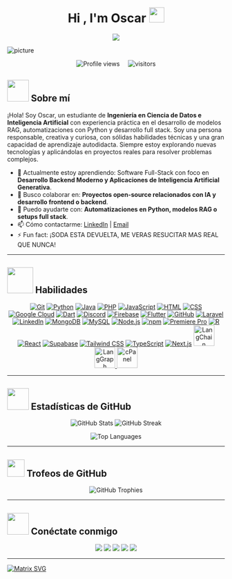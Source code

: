 <h1 align="center">Hi , I'm Oscar <picture><img src="https://media.giphy.com/media/hvRJCLFzcasrR4ia7z/giphy.gif" width="35"></picture></h1>

<p align="center">
  <a href="https://github.com/DenverCoder1/readme-typing-svg"><img src="https://readme-typing-svg.herokuapp.com?font=Time+New+Roman&color=%23C8BE25&size=25&center=true&vCenter=true&width=600&height=100&lines=Ciencia+de+Datos;Frontend+y+Backend;Siempre+aprendiendo+cosas+nuevas"></a>
</p>

![picture](https://raw.githubusercontent.com/saadeghi/saadeghi/master/dino.gif)
<p align="center">
  <img src="https://komarev.com/ghpvc/?username=OscarTired&label=Profile%20views&color=0e75b6&style=flat" alt="Profile views" />
  &nbsp;&nbsp;&nbsp;
  <img src="https://visitor-badge.laobi.icu/badge?page_id=OscarTired.OscarTired" alt="visitors"/>
</p>

## <picture><img src="https://github.com/7oSkaaa/7oSkaaa/blob/main/Images/about_me.gif?raw=true" width="50px"></picture> Sobre mí

¡Hola! Soy Oscar, un estudiante de **Ingeniería en Ciencia de Datos e Inteligencia Artificial** con experiencia práctica en el desarrollo de modelos RAG, automatizaciones con Python y desarrollo full stack. Soy una persona responsable, creativa y curiosa, con sólidas habilidades técnicas y una gran capacidad de aprendizaje autodidacta. Siempre estoy explorando nuevas tecnologías y aplicándolas en proyectos reales para resolver problemas complejos.

- 🌱 Actualmente estoy aprendiendo: Software Full-Stack con foco en **Desarrollo Backend Moderno y Aplicaciones de Inteligencia Artificial Generativa**.
- 👯 Busco colaborar en: **Proyectos open-source relacionados con IA y desarrollo frontend o backend**.
- 🤔 Puedo ayudarte con: **Automatizaciones en Python, modelos RAG o setups full stack**.
- 📫 Cómo contactarme: [LinkedIn](www.linkedin.com/in/oscarcode) | [Email](mailto:oscarwork77@gmail.com)
- ⚡ Fun fact: ¡SODA ESTA DEVUELTA, ME VERAS RESUCITAR MAS REAL QUE NUNCA!

---

## <picture><img src="https://github.com/7oSkaaa/7oSkaaa/blob/main/Images/Right_Side.gif?raw=true" width="60px"></picture> Habilidades

<p>
  <p align="center">
    <a href="https://git-scm.com/"><img src="https://skillicons.dev/icons?i=git" alt="Git" /></a>
    <a href="https://www.python.org/"><img src="https://skillicons.dev/icons?i=python" alt="Python" /></a>
    <a href="https://www.java.com/"><img src="https://skillicons.dev/icons?i=java" alt="Java" /></a>
    <a href="https://www.php.net/"><img src="https://skillicons.dev/icons?i=php" alt="PHP" /></a>
    <a href="https://developer.mozilla.org/en-US/docs/Web/JavaScript"><img src="https://skillicons.dev/icons?i=js" alt="JavaScript" /></a>
    <a href="https://developer.mozilla.org/en-US/docs/Web/HTML"><img src="https://skillicons.dev/icons?i=html" alt="HTML" /></a>
    <a href="https://developer.mozilla.org/en-US/docs/Web/CSS"><img src="https://skillicons.dev/icons?i=css" alt="CSS" /></a>
    <a href="https://cloud.google.com/"><img src="https://skillicons.dev/icons?i=gcp" alt="Google Cloud" /></a>
    <a href="https://dart.dev/"><img src="https://skillicons.dev/icons?i=dart" alt="Dart" /></a>
    <a href="https://discord.gg/em88eG8VAU"><img src="https://skillicons.dev/icons?i=discord" alt="Discord" /></a>
    <a href="https://firebase.google.com/"><img src="https://skillicons.dev/icons?i=firebase" alt="Firebase" /></a>
    <a href="https://flutter.dev/"><img src="https://skillicons.dev/icons?i=flutter" alt="Flutter" /></a>
    <a href="https://github.com/OscarTired"><img src="https://skillicons.dev/icons?i=github" alt="GitHub" /></a>
    <a href="https://laravel.com/"><img src="https://skillicons.dev/icons?i=laravel" alt="Laravel" /></a>
    <a href="https://www.linkedin.com/in/oscarcode"><img src="https://skillicons.dev/icons?i=linkedin" alt="LinkedIn" /></a>
    <a href="https://www.mongodb.com/"><img src="https://skillicons.dev/icons?i=mongodb" alt="MongoDB" /></a>
    <a href="https://www.mysql.com/"><img src="https://skillicons.dev/icons?i=mysql" alt="MySQL" /></a>
    <a href="https://nodejs.org/es/"><img src="https://skillicons.dev/icons?i=nodejs" alt="Node.js" /></a>
    <a href="https://www.npmjs.com/"><img src="https://skillicons.dev/icons?i=npm" alt="npm" /></a>
    <a href="https://www.adobe.com/pe/products/premiere.html"><img src="https://skillicons.dev/icons?i=pr" alt="Premiere Pro" /></a>
    <a href="https://www.r-project.org/"><img src="https://skillicons.dev/icons?i=r" alt="R" /></a>
    <a href="https://es.react.dev/"><img src="https://skillicons.dev/icons?i=react" alt="React" /></a>
    <a href="https://supabase.com/"><img src="https://skillicons.dev/icons?i=supabase" alt="Supabase" /></a>
    <a href="https://tailwindcss.com/"><img src="https://skillicons.dev/icons?i=tailwind" alt="Tailwind CSS" /></a>
    <a href="https://www.typescriptlang.org/"><img src="https://skillicons.dev/icons?i=ts" alt="TypeScript" /></a>
    <a href="https://nextjs.org/"><img src="https://skillicons.dev/icons?i=nextjs" alt="Next.js" /></a>
    <a href="https://www.langchain.com/">
      <img src="https://cdn.simpleicons.org/langchain/246161" height="48" alt="LangChain" />
    </a>
    <a href="https://www.langchain.com/langgraph">
      <img src="https://cdn.simpleicons.org/langgraph/246161" height="48" alt="LangGraph" />
    </a>
    <a href="https://www.cpanel.net/">
      <img src="https://cdn.jsdelivr.net/gh/devicons/devicon@latest/icons/cpanel/cpanel-original.svg" height="48" alt="cPanel" />
    </a>
    
  </p>

</p>

---

## <picture><img src="https://github.com/7oSkaaa/7oSkaaa/blob/main/Images/Statistics.gif?raw=true" width="50px"></picture> Estadísticas de GitHub

<p align="center">
  <img src="https://github-readme-stats.vercel.app/api?username=OscarTired&theme=dracula&hide_border=true&include_all_commits=true&count_private=true" alt="GitHub Stats" />
  <img src="https://github-readme-streak-stats.herokuapp.com/?user=OscarTired&theme=dracula&hide_border=true" alt="GitHub Streak" />
</p>


<p align="center">
  <img src="https://github-readme-stats.vercel.app/api/top-langs/?username=OscarTired&theme=dracula&hide_border=true&layout=compact" alt="Top Languages" />
</p>

---

## <picture><img src="https://media1.giphy.com/media/v1.Y2lkPTc5MGI3NjExZ3ZweXVjMDR1b3R5NmIyZXYwZGh2bHUycjk3dGN5bDd4NTZyYnFhYSZlcD12MV9pbnRlcm5hbF9naWZfYnlfaWQmY3Q9cw/9t68gk79vXhgarGsXP/giphy.gif?raw=true" width="40px"></picture> Trofeos de GitHub

<p align="center">
  <img src="https://github-profile-trophy.vercel.app/?username=OscarTired&theme=dracula&no-frame=true&margin-w=15&margin-h=15" alt="GitHub Trophies" />
</p>

---

## <picture><img src="https://media1.giphy.com/media/v1.Y2lkPTc5MGI3NjExbGY0YmxybDJycTZtYjhwNjAzM2ZqYXVpbmh4NzEwZW82MGp6dXZrZyZlcD12MV9pbnRlcm5hbF9naWZfYnlfaWQmY3Q9cw/wimE5t2Un91vYqek3k/giphy.gif?raw=true" width="50px"></picture> Conéctate conmigo

<p align="center">
  <a href="www.linkedin.com/in/oscarcode"><img src="https://img.shields.io/badge/LinkedIn-0077B5?style=for-the-badge&logo=linkedin&logoColor=white" /></a>
  <a href="https://twitter.com/tu-twitter"><img src="https://img.shields.io/badge/Twitter-1DA1F2?style=for-the-badge&logo=twitter&logoColor=white" /></a>
  <a href="https://www.instagram.com/tu-instagram"><img src="https://img.shields.io/badge/Instagram-E4405F?style=for-the-badge&logo=instagram&logoColor=white" /></a>
  <a href="mailto:oscarwork77@gmail.com"><img src="https://img.shields.io/badge/Email-D14836?style=for-the-badge&logo=gmail&logoColor=white" /></a>
  <a href="https://www.facebook.com/tu-facebook"><img src="https://img.shields.io/badge/Facebook-1877F2?style=for-the-badge&logo=facebook&logoColor=white" /></a> <!-- Agrega más redes si las tienes -->
</p>

---

[![Matrix SVG](https://raw.githubusercontent.com/rodrigograca31/rodrigograca31/master/matrix.svg)](https://www.youtube.com/watch?v=SDkAGkd4NLc)
